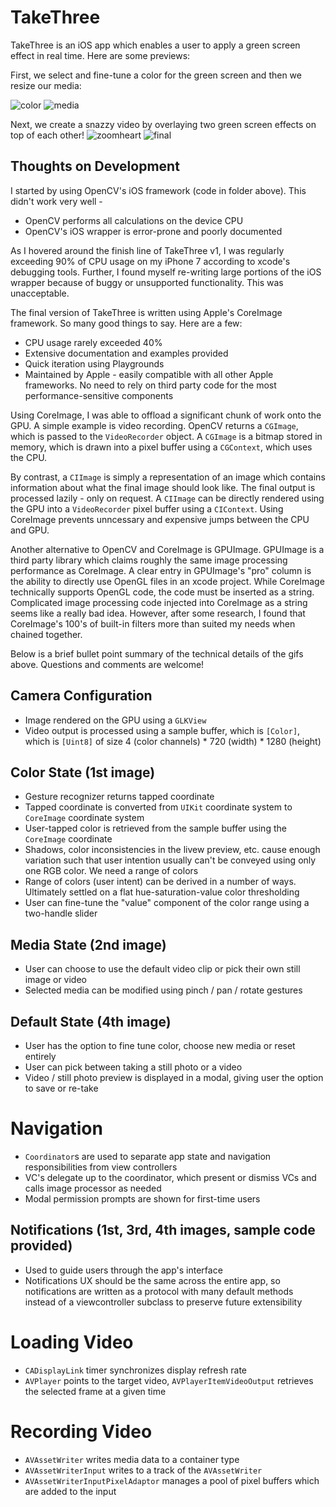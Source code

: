 # TakeThree

TakeThree is an iOS app which enables a user to apply a green screen effect in real time. Here are some previews:

First, we select and fine-tune a color for the green screen and then we resize our media:

![color](http://i.imgur.com/1IIAXOm.gif) ![media](http://i.imgur.com/FA6gZFB.gif)

Next, we create a snazzy video by overlaying two green screen effects on top of each other!
![zoomheart](http://i.imgur.com/CHnGJGm.gif) ![final](http://i.imgur.com/TBS7Oaq.gif)

## Thoughts on Development
I started by using OpenCV's iOS framework (code in folder above). This didn't work very well - 
- OpenCV performs all calculations on the device CPU
- OpenCV's iOS wrapper is error-prone and poorly documented

As I hovered around the finish line of TakeThree v1, I was regularly exceeding 90% of CPU usage on my iPhone 7 according to xcode's debugging tools. Further, I found myself re-writing large portions of the iOS wrapper because of buggy or unsupported functionality. This was unacceptable.

The final version of TakeThree is written using Apple's CoreImage framework. So many good things to say. Here are a few:
- CPU usage rarely exceeded 40%
- Extensive documentation and examples provided
- Quick iteration using Playgrounds
- Maintained by Apple - easily compatible with all other Apple frameworks. No need to rely on third party code for the most performance-sensitive components

Using CoreImage, I was able to offload a significant chunk of work onto the GPU. A simple example is video recording. OpenCV returns a `CGImage`, which is passed to the `VideoRecorder` object. A `CGImage` is a bitmap stored in memory, which is drawn into a pixel buffer using a `CGContext`, which uses the CPU.

By contrast, a `CIImage` is simply a representation of an image which contains information about what the final image should look like. The final output is processed lazily - only on request. A `CIImage` can be directly rendered using the GPU into a `VideoRecorder` pixel buffer using a `CIContext`. Using CoreImage prevents unncessary and expensive jumps between the CPU and GPU.

Another alternative to OpenCV and CoreImage is GPUImage. GPUImage is a third party library which claims roughly the same image processing performance as CoreImage. A clear entry in GPUImage's "pro" column is the ability to directly use OpenGL files in an xcode project. While CoreImage technically supports OpenGL code, the code must be inserted as a string. Complicated image processing code injected into CoreImage as a string seems like a really bad idea. However, after some research, I found that CoreImage's 100's of built-in filters more than suited my needs when chained together.

Below is a brief bullet point summary of the technical details of the gifs above. Questions and comments are welcome!

## Camera Configuration
- Image rendered on the GPU using a `GLKView`
- Video output is processed using a sample buffer, which is  `[Color]`, which is `[Uint8]` of size 4 (color channels) * 720 (width) * 1280 (height)

## Color State (1st image)
- Gesture recognizer returns tapped coordinate
- Tapped coordinate is converted from `UIKit` coordinate system to `CoreImage` coordinate system
- User-tapped color is retrieved from the sample buffer using the `CoreImage` coordinate
- Shadows, color inconsistencies in the livew preview, etc. cause enough variation such that user intention usually can't be conveyed using only one RGB color. We need a range of colors
- Range of colors (user intent) can be derived in a number of ways. Ultimately settled on a flat hue-saturation-value color thresholding
- User can fine-tune the "value" component of the color range using a two-handle slider

## Media State (2nd image)
- User can choose to use the default video clip or pick their own still image or video
- Selected media can be modified using pinch / pan / rotate gestures 

## Default State (4th image)
- User has the option to fine tune color, choose new media or reset entirely
- User can pick between taking a still photo or a video
- Video / still photo preview is displayed in a modal, giving user the option to save or re-take

# Navigation
- `Coordinator`s are used to separate app state and navigation responsibilities from view controllers
- VC's delegate up to the coordinator, which present or dismiss VCs and calls image processor as needed
- Modal permission prompts are shown for first-time users

## Notifications (1st, 3rd, 4th images, sample code provided)
- Used to guide users through the app's interface
- Notifications UX should be the same across the entire app, so notifications are written as a protocol with many default methods instead of a viewcontroller subclass to preserve future extensibility

# Loading Video
- `CADisplayLink` timer synchronizes display refresh rate
- `AVPlayer` points to the target video, `AVPlayerItemVideoOutput` retrieves the selected frame at a given time

# Recording Video
- `AVAssetWriter` writes media data to a container type
- `AVAssetWriterInput` writes to a track of the `AVAssetWriter`
- `AVAssetWriterInputPixelAdaptor` manages a pool of pixel buffers which are added to the input
